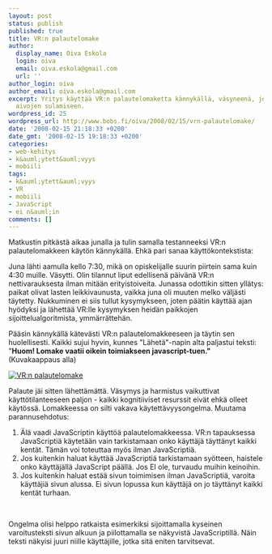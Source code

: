 ```yaml
---
layout: post
status: publish
published: true
title: VR:n palautelomake
author:
  display_name: Oiva Eskola
  login: oiva
  email: oiva.eskola@gmail.com
  url: ''
author_login: oiva
author_email: oiva.eskola@gmail.com
excerpt: Yritys käyttää VR:n palautelomaketta kännykällä, väsyneenä, johti käyttäjän
  aivojen sulamiseen.
wordpress_id: 25
wordpress_url: http://www.bobs.fi/oiva/2008/02/15/vrn-palautelomake/
date: '2008-02-15 21:18:33 +0200'
date_gmt: '2008-02-15 19:18:33 +0200'
categories:
- web-kehitys
- k&auml;ytett&auml;vyys
- mobiili
tags:
- k&auml;ytett&auml;vyys
- VR
- mobiili
- JavaScript
- ei n&auml;in
comments: []
---
```

<p>Matkustin pitk&auml;st&auml; aikaa junalla ja tulin samalla testanneeksi VR:n palautelomakkeen k&auml;yt&ouml;n k&auml;nnyk&auml;ll&auml;. Ehk&auml; pari sanaa k&auml;ytt&ouml;kontekstista:</p>
<p>Juna l&auml;hti aamulla kello 7:30, mik&auml; on opiskelijalle suurin piirtein sama kuin 4:30 muille. V&auml;sytti. Olin tilannut liput edellisen&auml; p&auml;iv&auml;n&auml; VR:n nettivarauksesta ilman mit&auml;&auml;n erityistoiveita. Junassa odottikin sitten yll&auml;tys: paikat olivat lasten leikkivaunusta, vaikka juna oli muuten melko v&auml;lj&auml;sti t&auml;ytetty. Nukkuminen ei siis tullut kysymykseen, joten p&auml;&auml;tin k&auml;ytt&auml;&auml; ajan hy&ouml;dyksi ja l&auml;hett&auml;&auml; VR:lle kysymyksen heid&auml;n paikkojen sijoittelualgoritmista, ymm&auml;rr&auml;tteh&auml;n.</p>
<p>P&auml;&auml;sin k&auml;nnyk&auml;ll&auml; k&auml;tev&auml;sti VR:n palautelomakkeeseen ja t&auml;ytin sen huolellisesti. Kaikki sujui hyvin, kunnes "L&auml;het&auml;"-napin alta paljastui teksti: "<strong>Huom! Lomake vaatii oikein toimiakseen javascript-tuen." </strong>(Kuvakaappaus alla)</p>
<p><a href="http://www.bobs.fi/oiva/wp-content/uploads/2008/02/vr_palaute2.PNG" title="VR:n palautelomake"><img src="http://www.bobs.fi/oiva/wp-content/uploads/2008/02/vr_palaute2.thumbnail.PNG" alt="VR:n palautelomake" /></a></p>
<p>Palaute j&auml;i sitten l&auml;hett&auml;m&auml;tt&auml;. V&auml;symys ja harmistus vaikuttivat k&auml;ytt&ouml;tilanteeseen paljon - kaikki kognitiiviset resurssit eiv&auml;t ehk&auml; olleet k&auml;yt&ouml;ss&auml;. Lomakkeessa on silti vakava k&auml;ytett&auml;vyysongelma. Muutama parannusehdotus:</p>
<ol>
<li>&Auml;l&auml; vaadi JavaScriptin k&auml;ytt&ouml;&auml; palautelomakkeessa. VR:n tapauksessa JavaScripti&auml; k&auml;ytet&auml;&auml;n vain tarkistamaan onko k&auml;ytt&auml;j&auml; t&auml;ytt&auml;nyt kaikki kent&auml;t. T&auml;m&auml;n voi toteuttaa my&ouml;s ilman JavaScripti&auml;.</li>
<li>Jos kuitenkin haluat k&auml;ytt&auml;&auml; JavaScripti&auml; tarkistamaan sy&ouml;tteen, haistele onko k&auml;ytt&auml;j&auml;ll&auml; JavaScript p&auml;&auml;ll&auml;. Jos EI ole, turvaudu muihin keinoihin.</li>
<li>Jos kuitenkin haluat est&auml;&auml; sivun toimimisen ilman JavaScripti&auml;, varoita k&auml;ytt&auml;ji&auml; sivun alussa. Ei sivun lopussa kun k&auml;ytt&auml;j&auml; on jo t&auml;ytt&auml;nyt kaikki kent&auml;t turhaan.</li>
</ol><br />
<p>Ongelma olisi helppo ratkaista esimerkiksi sijoittamalla kyseinen varoitusteksti sivun alkuun ja piilottamalla se  n&auml;kyvist&auml; JavaScriptill&auml;. N&auml;in teksti n&auml;kyisi juuri niille k&auml;ytt&auml;jille, jotka sit&auml; eniten tarvitsevat.</p>
